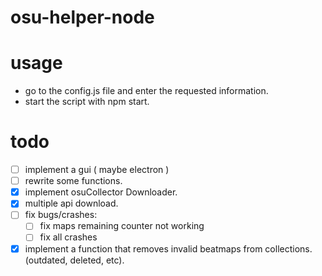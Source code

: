 # osu-helper-node

# usage
- go to the config.js file and enter the requested information.
- start the script with npm start.

# todo
- [ ] implement a gui ( maybe electron )
- [ ] rewrite some functions.
- [x] implement osuCollector Downloader.
- [x] multiple api download.
- [ ] fix bugs/crashes:
    - [ ] fix maps remaining counter not working 
    - [ ] fix all crashes 
- [x] implement a function that removes invalid beatmaps from collections. (outdated, deleted, etc).
